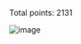 Total points: 2131

![image](https://user-images.githubusercontent.com/54376366/73115024-bbf03e80-3edd-11ea-9da7-d0afd4a8eb0c.png)